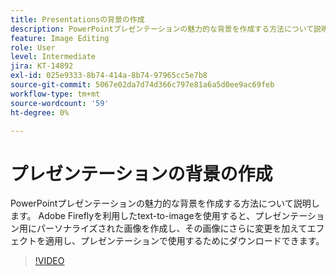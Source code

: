 ```yaml
---
title: Presentationsの背景の作成
description: PowerPointプレゼンテーションの魅力的な背景を作成する方法について説明します。
feature: Image Editing
role: User
level: Intermediate
jira: KT-14892
exl-id: 025e9333-8b74-414a-8b74-97965cc5e7b8
source-git-commit: 5067e02da7d74d366c797e81a6a5d0ee9ac69feb
workflow-type: tm+mt
source-wordcount: '59'
ht-degree: 0%

---
```


# プレゼンテーションの背景の作成

PowerPointプレゼンテーションの魅力的な背景を作成する方法について説明します。 Adobe Fireflyを利用したtext-to-imageを使用すると、プレゼンテーション用にパーソナライズされた画像を作成し、その画像にさらに変更を加えてエフェクトを適用し、プレゼンテーションで使用するためにダウンロードできます。

>[!VIDEO](https://video.tv.adobe.com/v/3427117?quality=12&learn=on&hidetitle=true)
